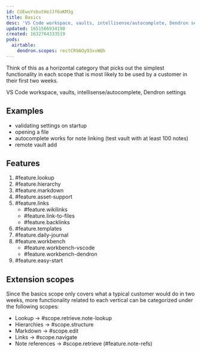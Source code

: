 ```yaml
---
id: CUEwuYsbutHeJJf6aKM3g
title: Basics
desc: 'VS Code workspace, vaults, intellisense/autocomplete, Dendron settings'
updated: 1651566934198
created: 1632764333519
pods:
  airtable:
    dendron.scopes: rectCR9AOy93xvWQh
---
```


Think of this as a horizontal category that picks out the simplest functionality in each scope that is most likely to be used by a customer in their first two weeks. 

VS Code workspace, vaults, intellisense/autocomplete, Dendron settings

## Examples

- validating settings on startup
- opening a file
- autocomplete works for note linking (test vault with at least 100 notes)
- remote vault add


## Features

1. #feature.lookup
2. #feature.hierarchy
3. #feature.markdown
4. #feature.asset-support
5. #feature.links
	-   #feature.wikilinks
	-   #feature.link-to-files
	-   #feature.backlinks
6. #feature.templates
7. #feature.daily-journal
8. #feature.workbench
	- #feature.workbench-vscode
	- #feature.workbench-dendron
9. #feature.easy-start

##  Extension scopes
Since the basics scope only covers what a typical customer would do in two weeks, more functionality related to each vertical can be categorized under the following scopes: 

- Lookup -> #scope.retrieve.note-lookup
- Hierarchies -> #scope.structure
- Markdown -> #scope.edit
- Links -> #scope.navigate
- Note references -> #scope.retrieve (#feature.note-refs)
